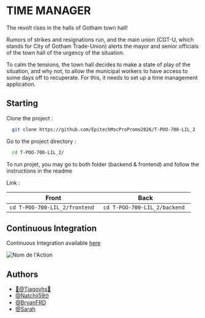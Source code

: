 # TIME MANAGER

The revolt rises in the halls of Gotham town hall!


Rumors of strikes and resignations run, and the main union (CGT-U, which stands for City of
Gotham Trade-Union) alerts the mayor and senior officials of the town hall of the urgency of the
situation.

To calm the tensions, the town hall decides to make a state of play of the situation, and why not,
to allow the municipal workers to have access to some days off to recuperate.
For this, it needs to set up a time management application.


## Starting

Clone the project :

```bash
  git clone https://github.com/EpitechMscProPromo2026/T-POO-700-LIL_2
```

Go to the project directory :

```bash
  cd T-POO-700-LIL_2/
```

To run projet, you may go to both folder (backend & frontend) and follow the instructions in the readme 

Link :


| Front  |  Back |
| --------------- | ---------| 
| ``cd T-POO-700-LIL_2/frontend ``   |  ``cd T-POO-700-LIL_2/backend ``   |


## Continuous Integration
Continuous Integration available [here](https://github.com/BryanFRD/PISCINE_MSc1) 

![Nom de l'Action](https://github.com/BryanFRD/PISCINE_MSc1/actions/workflows/deploy.yml/badge.svg)

## Authors

- [🦍@Tiagovhs🐉](https://github.com/Tiagovhs)
- [@Natchii59🤓](https://github.com/Natchii59)
- [@BryanFRD](https://github.com/BryanFRD)
- [@Sarah](https://github.com/dumbfacemonster)
